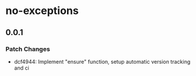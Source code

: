 # no-exceptions

## 0.0.1

### Patch Changes

- dcf4944: Implement "ensure" function, setup automatic version tracking and ci
